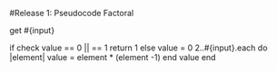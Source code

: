 #Release 1: Pseudocode Factoral

get #{input}

if check value == 0 || == 1
	return 1
else
	value = 0
	2..#{input}.each do |element|
		value = element * (element -1)
	end
	value
end